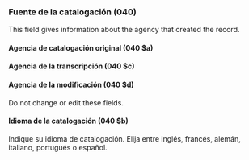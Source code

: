### Fuente de la catalogación (040)

This field gives information about the agency that created the record.

#### Agencia de catalogación original (040 $a)
#### Agencia de la transcripción (040 $c)
#### Agencia de la modificación (040 $d)

Do not change or edit these fields.

#### Idioma de la catalogación (040 $b)

Indique su idioma de catalogación. Elija entre inglés, francés, alemán, italiano, portugués o español.
